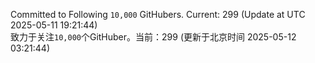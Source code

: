 Committed to Following `10,000` GitHubers. Current: <!-- FOLLOWING_COUNT -->299<!-- FOLLOWING_COUNT --> (Update at UTC <!-- LAST_UPDATED -->2025-05-11 19:21:44<!-- LAST_UPDATED -->)<br>
致力于关注`10,000`个GitHuber。当前：<!-- FOLLOWING_COUNT -->299<!-- FOLLOWING_COUNT --> (更新于北京时间 <!-- LAST_UPDATED_CST -->2025-05-12 03:21:44<!-- LAST_UPDATED_CST -->)
